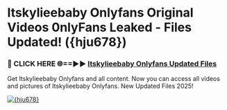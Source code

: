 # Itskylieebaby Onlyfans Original Videos 0nlyFans Leaked - Files Updated! ({hju678})

<h3>🔴 CLICK HERE 🌐==►► <a href="https://tinyurl.com/ms9xzufz" rel="nofollow">Itskylieebaby Onlyfans Updated Files</a></h3>

Get Itskylieebaby Onlyfans and all content. Now you can access all videos and pictures of Itskylieebaby Onlyfans. New Updated Files 2025!

[![{hju678}](https://i.imgur.com/PQ7UWWw.gif)](https://tinyurl.com/ms9xzufz)